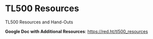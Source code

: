 # TL500 Resources
TL500 Resources and Hand-Outs


**Google Doc with Additional Resources**: https://red.ht/tl500_resources
